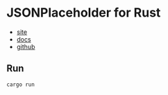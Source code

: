 # JSONPlaceholder for Rust

- [site](https://jsonplaceholder.typicode.com/)
- [docs](https://jsonplaceholder.typicode.com/guide.html)
- [github](https://github.com/typicode/json-server)

## Run

```bash
cargo run
```
